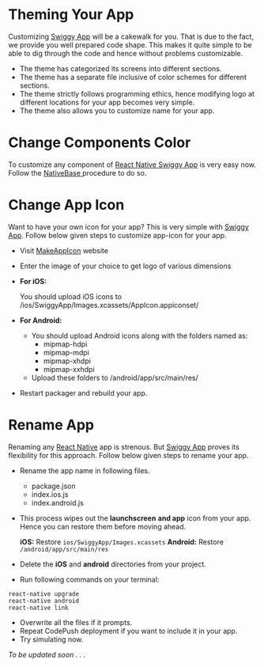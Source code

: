 # Theming Your App

Customizing [Swiggy App](http://market.nativebase.io/view/react-native-swiggy-app-theme) will be a cakewalk for you. That is due to the fact, we provide you well prepared code shape. This makes it quite simple to be able to dig through the code and hence without problems customizable.

* The theme has categorized its screens into different sections.
* The theme has a separate file inclusive of color schemes for different sections.
* The theme strictly follows programming ethics, hence modifying logo at different locations for your app becomes very simple.
* The theme also allows you to customize name for your app.


# Change Components Color

To customize any component of [React Native Swiggy App](http://market.nativebase.io/view/react-native-swiggy-app-theme) is very easy now.
Follow the [NativeBase ](http://nativebase.io/docs/v2.0.0/customize#) procedure to do so.

# Change App Icon

Want to have your own icon for your app? This is very simple with [Swiggy App](http://market.nativebase.io/view/react-native-swiggy-app-theme).
Follow below given steps to customize app-icon for your app.

* Visit [MakeAppIcon](https://makeappicon.com/) website
* Enter the image of your choice to get logo of various dimensions
* **For iOS:**

    You should upload iOS icons to /ios/SwiggyApp/Images.xcassets/AppIcon.appiconset/
* **For Android:**

    * You should upload Android icons along with the folders named as:
        * mipmap-hdpi
        * mipmap-mdpi
        * mipmap-xhdpi
        * mipmap-xxhdpi
    * Upload these folders to /android/app/src/main/res/
* Restart packager and rebuild your app.



# Rename App

Renaming any [React Native](https://github.com/facebook/react-native) app is strenous. But [Swiggy App](http://market.nativebase.io/view/react-native-swiggy-app-theme) proves its flexibility for this approach.
Follow below given steps to rename your app.

* Rename the app name in following files.
    * package.json
    * index.ios.js
    * index.android.js
* This process wipes out the **launchscreen** **and app** icon from your app. Hence you can restore them before moving ahead.

    **iOS:** Restore ```ios/SwiggyApp/Images.xcassets```
    **Android:** Restore ```/android/app/src/main/res```
* Delete the **iOS** and **android** directories from your project.
* Run following commands on your terminal:
```  
react-native upgrade
react-native android
react-native link
```

* Overwrite all the files if it prompts.
* Repeat CodePush deployment if you want to include it in your app.
* Try simulating now.




_To be updated soon . . ._
